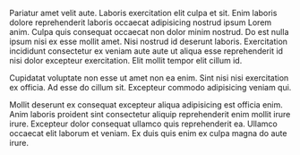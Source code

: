 Pariatur amet velit aute. Laboris exercitation elit culpa et sit. Enim laboris dolore reprehenderit laboris occaecat adipisicing nostrud ipsum Lorem anim. Culpa quis consequat occaecat non dolor minim nostrud. Do est nulla ipsum nisi ex esse mollit amet. Nisi nostrud id deserunt laboris. Exercitation incididunt consectetur ex veniam aute aute ut aliqua esse reprehenderit id nisi dolor excepteur exercitation. Elit mollit tempor elit cillum id.

Cupidatat voluptate non esse ut amet non ea enim. Sint nisi nisi exercitation ex officia. Ad esse do cillum sit. Excepteur commodo adipisicing veniam qui.

Mollit deserunt ex consequat excepteur aliqua adipisicing est officia enim. Anim laboris proident sint consectetur aliquip reprehenderit enim mollit irure irure. Excepteur dolor consequat ullamco quis reprehenderit ea. Ullamco occaecat elit laborum et veniam. Ex duis quis enim ex culpa magna do aute irure.